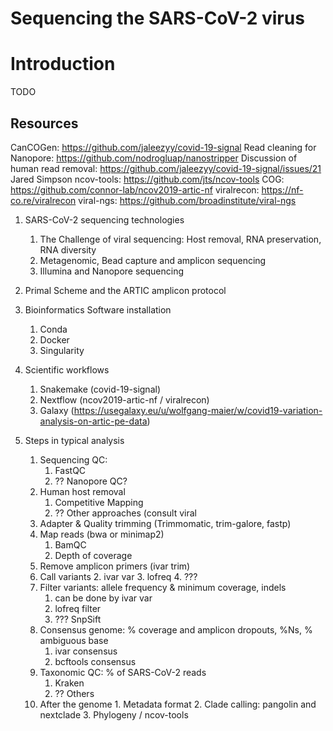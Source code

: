 Sequencing the SARS-CoV-2 virus
===

# Introduction

TODO

## Resources

CanCOGen: https://github.com/jaleezyy/covid-19-signal
Read cleaning for Nanopore: https://github.com/nodrogluap/nanostripper
Discussion of human read removal: https://github.com/jaleezyy/covid-19-signal/issues/21
Jared Simpson ncov-tools: https://github.com/jts/ncov-tools
COG: https://github.com/connor-lab/ncov2019-artic-nf
viralrecon: https://nf-co.re/viralrecon
viral-ngs: https://github.com/broadinstitute/viral-ngs

1. SARS-CoV-2 sequencing technologies
    1. The Challenge of viral sequencing: Host removal, RNA preservation, RNA diversity
    2. Metagenomic, Bead capture and amplicon sequencing
    3. Illumina and Nanopore sequencing
2. Primal Scheme and the ARTIC amplicon protocol

3. Bioinformatics Software installation
    1. Conda
    2. Docker
    3. Singularity

4. Scientific workflows
    1. Snakemake (covid-19-signal)
    2. Nextflow (ncov2019-artic-nf / viralrecon)
    3. Galaxy (https://usegalaxy.eu/u/wolfgang-maier/w/covid19-variation-analysis-on-artic-pe-data)

5. Steps in typical analysis
    1. Sequencing QC:
        1. FastQC
        2. ?? Nanopore QC?
    2. Human host removal
        1. Competitive Mapping
        2. ?? Other approaches (consult viral
    3. Adapter & Quality trimming (Trimmomatic, trim-galore, fastp)
    4. Map reads (bwa or minimap2)
        1. BamQC
        2. Depth of coverage
    5. Remove amplicon primers (ivar trim)
    6. Call variants
        2. ivar var
        3. lofreq
        4. ???
    7. Filter variants: allele frequency & minimum coverage, indels
        1. can be done by ivar var
        2. lofreq filter
        3. ??? SnpSift
    8. Consensus genome: % coverage and amplicon dropouts, %Ns, % ambiguous base 
        1. ivar consensus
        2. bcftools consensus
    9. Taxonomic QC: % of SARS-CoV-2 reads
        1. Kraken
        2. ?? Others
    10.  After the genome
        1. Metadata format
        2. Clade calling: pangolin and nextclade
        3. Phylogeny / ncov-tools

